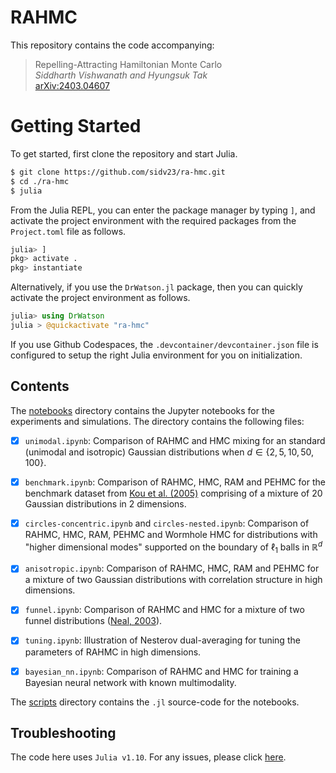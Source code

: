 # RAHMC

This repository contains the code accompanying: 

> Repelling-Attracting Hamiltonian Monte Carlo<br>
> _Siddharth Vishwanath and Hyungsuk Tak_<br>
> [arXiv:2403.04607](https://arxiv.org/abs/2403.04607)

# Getting Started

To get started, first clone the repository and start Julia.

```bash
$ git clone https://github.com/sidv23/ra-hmc.git
$ cd ./ra-hmc
$ julia
```

From the Julia REPL, you can enter the package manager by typing `]`, and activate the project environment with the required packages from the `Project.toml` file as follows.

```julia
julia> ]
pkg> activate .
pkg> instantiate
```

Alternatively, if you use the `DrWatson.jl` package, then you can quickly activate the project environment as follows.
```julia
julia> using DrWatson
julia > @quickactivate "ra-hmc"
```

If you use Github Codespaces, the `.devcontainer/devcontainer.json` file is configured to setup the right Julia environment for you on initialization. 

## Contents

The [notebooks](./notebooks/) directory contains the Jupyter notebooks for the experiments and simulations. The directory contains the following files:

- [x] `unimodal.ipynb`: Comparison of RAHMC and HMC mixing for an standard (unimodal and isotropic) Gaussian distributions when $d \in \{2, 5, 10, 50, 100\}$.

- [x] `benchmark.ipynb`: Comparison of RAHMC, HMC, RAM and PEHMC for the benchmark dataset from [Kou et al. (2005)](https://projecteuclid.org/journals/annals-of-statistics/volume-34/issue-4/Equi-energy-sampler-with-applications-in-statistical-inference-and-statistical/10.1214/009053606000000515.full) comprising of a mixture of 20 Gaussian distributions in 2 dimensions.

- [x] `circles-concentric.ipynb` and `circles-nested.ipynb`: Comparison of RAHMC, HMC, RAM, PEHMC and Wormhole HMC for distributions with "higher dimensional modes" supported on the boundary of $\ell_1$ balls in $\mathbb{R}^d$

- [x] `anisotropic.ipynb`: Comparison of RAHMC, HMC, RAM and PEHMC for a mixture of two Gaussian distributions with correlation structure in high dimensions.

- [x] `funnel.ipynb`: Comparison of RAHMC and HMC for a mixture of two funnel distributions ([Neal, 2003](https://projecteuclid.org/journals/annals-of-statistics/volume-31/issue-3/Slice-sampling/10.1214/aos/1056562461.full)).

- [x] `tuning.ipynb`: Illustration of Nesterov dual-averaging for tuning the parameters of RAHMC in high dimensions.

- [x] `bayesian_nn.ipynb`: Comparison of RAHMC and HMC for training a Bayesian neural network with known multimodality.

The [scripts](./scripts/) directory contains the `.jl` source-code for the notebooks.


## Troubleshooting

The code here uses `Julia v1.10`. For any issues, please click [here](https://github.com/sidv23/ra-hmc/issues/new/choose).
